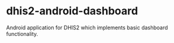 # dhis2-android-dashboard
Android application for DHIS2 which implements basic dashboard functionality. 
